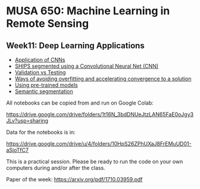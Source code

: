 # MUSA 650: Machine Learning in Remote Sensing

## Week11: Deep Learning Applications

- [Application of CNNs](DL_Application_Planesnet_CNN.ipynb)
- [SHIPS segmented using a Convolutional Neural Net (CNN)](DLBasics_SHIPS.ipynb)
- [Validation vs Testing](ValidationVsTest.pdf)
- [Ways of avoiding overfitting and accelerating convergence to a solution](dropout-and-batch-normalization_editGE.ipynb)
- [Using pre-trained models](DL_TransferLearning.ipynb)
- [Semantic segmentation](https://lmb.informatik.uni-freiburg.de/people/ronneber/u-net)

All notebooks can be copied from and run on Google Colab:

  https://drive.google.com/drive/folders/1t16N_3bdDNUeJtzLAN65FaE0oJgy3JLv?usp=sharing
  
Data for the notebooks is in:

  https://drive.google.com/drive/u/4/folders/10HpS26ZPhUXaJ8FrEMuUD01-aSjoTfC7

This is a practical session. Please be ready to run the code on your own computers during and/or after the class. 
 
Paper of the week: 
 https://arxiv.org/pdf/1710.03959.pdf
 
